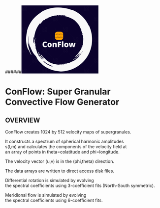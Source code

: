######![ConFlow](conflow_logo_small.png)
  
# ConFlow: Super Granular Convective Flow Generator 
  
## OVERVIEW ##
  
ConFlow creates 1024 by 512 velocity maps of supergranules.  
  
It constructs a spectrum of spherical harmonic amplitudes  
s(l,m) and calculates the components of the velocity field at  
an array of points in theta=colatitude and phi=longitude.  
  
The velocity vector (u,v) is in the (phi,theta) direction.  
  
The data arrays are written to direct access disk files.   
  
Differential rotation is simulated by evolving  
the spectral coefficients using 3-coefficient fits (North-South symmetric).  
  
Meridional flow is simulated by evolving  
the spectral coefficients using 6-coefficient fits.  
